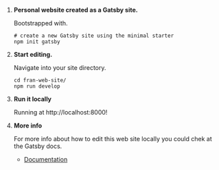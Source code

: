 1.  **Personal website created as a Gatsby site.**

    Bootstrapped with.

    ```shell
    # create a new Gatsby site using the minimal starter
    npm init gatsby
    ```

2.  **Start editing.**

    Navigate into your site directory.

    ```shell
    cd fran-web-site/
    npm run develop
    ```

3.  **Run it locally**

    Running at http://localhost:8000!

4.  **More info**

    For more info about how to edit this web site locally you could chek at the Gatsby docs.

    - [Documentation](https://www.gatsbyjs.com/docs/?utm_source=starter&utm_medium=readme&utm_campaign=minimal-starter)
